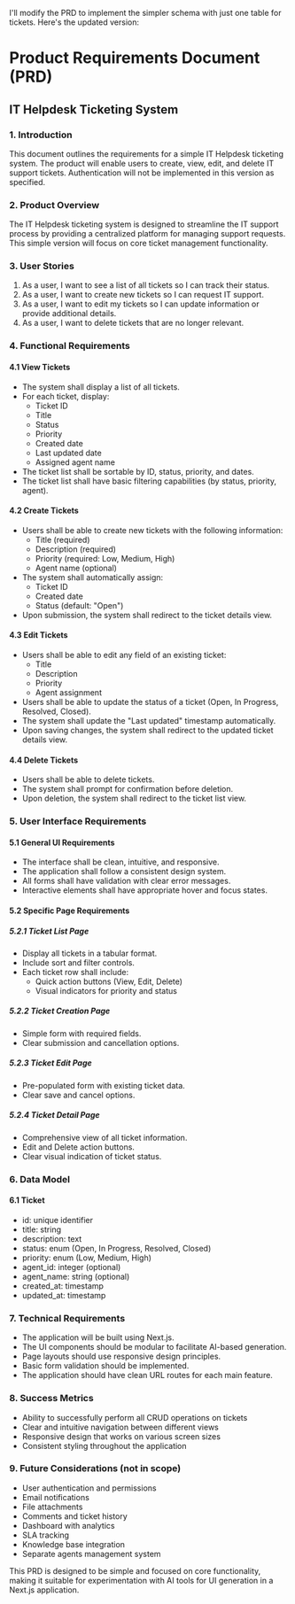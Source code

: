 I'll modify the PRD to implement the simpler schema with just one table for tickets. Here's the updated version:

# Product Requirements Document (PRD)
## IT Helpdesk Ticketing System

### 1. Introduction

This document outlines the requirements for a simple IT Helpdesk ticketing system. The product will enable users to create, view, edit, and delete IT support tickets. Authentication will not be implemented in this version as specified.

### 2. Product Overview

The IT Helpdesk ticketing system is designed to streamline the IT support process by providing a centralized platform for managing support requests. This simple version will focus on core ticket management functionality.

### 3. User Stories

1. As a user, I want to see a list of all tickets so I can track their status.
2. As a user, I want to create new tickets so I can request IT support.
3. As a user, I want to edit my tickets so I can update information or provide additional details.
4. As a user, I want to delete tickets that are no longer relevant.

### 4. Functional Requirements

#### 4.1 View Tickets

- The system shall display a list of all tickets.
- For each ticket, display:
  - Ticket ID
  - Title
  - Status
  - Priority
  - Created date
  - Last updated date
  - Assigned agent name
- The ticket list shall be sortable by ID, status, priority, and dates.
- The ticket list shall have basic filtering capabilities (by status, priority, agent).

#### 4.2 Create Tickets

- Users shall be able to create new tickets with the following information:
  - Title (required)
  - Description (required)
  - Priority (required: Low, Medium, High)
  - Agent name (optional)
- The system shall automatically assign:
  - Ticket ID
  - Created date
  - Status (default: "Open")
- Upon submission, the system shall redirect to the ticket details view.

#### 4.3 Edit Tickets

- Users shall be able to edit any field of an existing ticket:
  - Title
  - Description
  - Priority
  - Agent assignment
- Users shall be able to update the status of a ticket (Open, In Progress, Resolved, Closed).
- The system shall update the "Last updated" timestamp automatically.
- Upon saving changes, the system shall redirect to the updated ticket details view.

#### 4.4 Delete Tickets

- Users shall be able to delete tickets.
- The system shall prompt for confirmation before deletion.
- Upon deletion, the system shall redirect to the ticket list view.

### 5. User Interface Requirements

#### 5.1 General UI Requirements

- The interface shall be clean, intuitive, and responsive.
- The application shall follow a consistent design system.
- All forms shall have validation with clear error messages.
- Interactive elements shall have appropriate hover and focus states.

#### 5.2 Specific Page Requirements

##### 5.2.1 Ticket List Page
- Display all tickets in a tabular format.
- Include sort and filter controls.
- Each ticket row shall include:
  - Quick action buttons (View, Edit, Delete)
  - Visual indicators for priority and status

##### 5.2.2 Ticket Creation Page
- Simple form with required fields.
- Clear submission and cancellation options.

##### 5.2.3 Ticket Edit Page
- Pre-populated form with existing ticket data.
- Clear save and cancel options.

##### 5.2.4 Ticket Detail Page
- Comprehensive view of all ticket information.
- Edit and Delete action buttons.
- Clear visual indication of ticket status.

### 6. Data Model

#### 6.1 Ticket
- id: unique identifier
- title: string
- description: text
- status: enum (Open, In Progress, Resolved, Closed)
- priority: enum (Low, Medium, High)
- agent_id: integer (optional)
- agent_name: string (optional)
- created_at: timestamp
- updated_at: timestamp

### 7. Technical Requirements

- The application will be built using Next.js.
- The UI components should be modular to facilitate AI-based generation.
- Page layouts should use responsive design principles.
- Basic form validation should be implemented.
- The application should have clean URL routes for each main feature.

### 8. Success Metrics

- Ability to successfully perform all CRUD operations on tickets
- Clear and intuitive navigation between different views
- Responsive design that works on various screen sizes
- Consistent styling throughout the application

### 9. Future Considerations (not in scope)

- User authentication and permissions
- Email notifications
- File attachments
- Comments and ticket history
- Dashboard with analytics
- SLA tracking
- Knowledge base integration
- Separate agents management system

This PRD is designed to be simple and focused on core functionality, making it suitable for experimentation with AI tools for UI generation in a Next.js application.